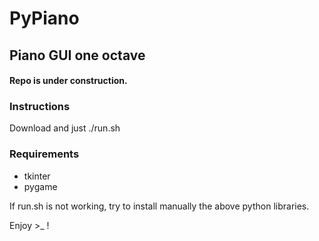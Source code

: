 # PyPiano
## Piano GUI one octave
#### Repo is under construction.

### Instructions
Download and just ./run.sh<br/>

### Requirements
 - tkinter
 - pygame

If run.sh is not working, try to install manually the above python libraries.<br/>

Enjoy >_ !

